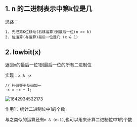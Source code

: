## 1. n 的二进制表示中第k位是几

思路：

	1. 先把第K位移动(右移运算)到最后一位(n >> k)
 	2. 位运算(与运算)最后一位是几 (x & 1)



## 2. lowbit(x)

返回x的最后一位1到最后一位的所有二进制位

实现：```x & -x```

```
// 补码等于反码加一
-x = ~x + 1;
```

![1642934532173](C:\Users\banyue\AppData\Roaming\Typora\typora-user-images\1642934532173.png)

 作用1：统计二进制位中1的个数

与之类似的运算还有```n & (n-1)```,也可以用来计算二进制位中1的个数




